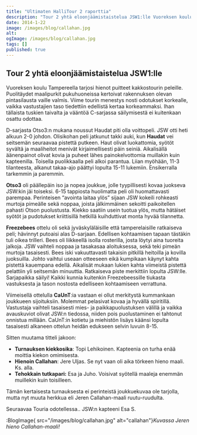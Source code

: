 ```yaml
---
title: "Ultimaten HalliTour 2 raporttia"
description: "Tour 2 yhtä eloonjäämistaistelua JSW1:lle Vuoreksen koulu Tampereella tarjosi hienot puitteet kakkostourin peleille. Puolitäydet maalipurkit pukuhuoneissa kertoivat rakennuksen olevan pintasilausta vaille valmis. Viime tourin menestys nosti odotukset korkealle, vaikka vastustajien taso tiedettiin edellistä kertaa korkeammaksi. Ihan tällaista tuskien taivalta ja vääntöä C-sarjassa säilymisestä ei kuitenkaan osattu odottaa. D-sarjasta Otso3:n mukana noussut Haudat piti olla voittopeli."
date: 2014-1-22
image: /images/blog/callahan.jpg
alt:
ogImage: /images/blog/callahan.jpg
tags: []
published: true
---
```

Tour 2 yhtä eloonjäämistaistelua JSW1:lle
-----------------------------------------

Vuoreksen koulu Tampereella tarjosi hienot puitteet kakkostourin peleille. Puolitäydet maalipurkit pukuhuoneissa kertoivat rakennuksen olevan pintasilausta vaille valmis. Viime tourin menestys nosti odotukset korkealle, vaikka vastustajien taso tiedettiin edellistä kertaa korkeammaksi. Ihan tällaista tuskien taivalta ja vääntöä C-sarjassa säilymisestä ei kuitenkaan osattu odottaa.

D-sarjasta Otso3:n mukana noussut Haudat piti olla voittopeli.  JSW otti heti alkuun 2-0 johdon. Olisikohan peli jatkunut takki auki, kun **Haudat** vei seitsemän seuraavaa pistettä putkeen.  Haut olivat luokattomia, syötöt syvältä  ja maaliheitot menivät kirjaimellisesti päin seiniä. Aikalisällä äänenpainot olivat kovia ja puheet lähes painokelvottomia muillakin kuin kapteenilla.  Toisella puolikkaalla peli alkoi parantua. Liian myöhään,  11-3 tilanteesta, alkanut takaa-ajo päättyi lopulta 15-11 lukemiin.  Ensikerralla tarkemmin ja paremmin.

****Otso3**** oli päällepäin iso ja nopea joukkue, jolle tyypillisesti kovaa juokseva JSW:kin jäi toiseksi. 6-15 tappiosta huolimatta peli oli huomattavasti parempaa. Perinteisen “avointa laitaa ylös” sijaan JSW kokeili rohkeasti murtoja pimeälle sekä noppaa, joista jälkimmäinen sekoitti paikoitellen pahasti Otson puolustusta. Kiekko saatiin usein tuotua ylös, mutta hätäiset syötöt ja pudotukset kriittisillä hetkillä kuihduttivat monta hyvää tilannetta.

**Freezebees** ottelu oli sekä jyväskyläläisille että tamperelaisille ratkaiseva peli; hävinnyt putoaisi alas D-sarjaan. Edellisen kohtaamisen tapaan tästäkin tuli oikea trilleri. Bees oli liikkeellä isolla rosterilla, josta löytyi aina tuoreita jalkoja. JSW vaihteli noppaa ja tasakasaa aloituksessa, sekä teki pimeän murtoja tasaisesti.  Bees iski vakuuttavasti takaisin pitkillä heitoilla ja kovilla juoksuilla. Johto vaihtui useaan otteeseen eikä kumpikaan käynyt kahta pistettä kauempana edellä. Aikalisät mukaan lukien kahta viimeistä pistettä pelattiin yli seitsemän minuuttia. Ratkaiseva piste merkittiin lopulta JSW:lle. Sarjapaikka säilyi! Kaikki kunnia kuitenkin Freezebeessille tiukasta vastuksesta ja tason nostosta edelliseen kohtaamiseen verrattuna.

Viimeisellä ottelulla **CaUnT**:ia vastaan ei ollut merkitystä kummankaan joukkueen sijoituksiin. Molemmat pelasivat kovaa ja hyvällä spiritillä. Vastustaja vaihteli tasaisesti mies- ja paikkapuolustuksen välillä ja vaikka avauskuviot olivat JSW:n tiedossa, niiden pois puolustaminen ei tahtonut onnistua millään. CaUnT:in kotietu ja miehistön lisäys käänsi lopulta tasaisesti alkaneen ottelun heidän edukseen selvin luvuin 8-15.

Sitten muutama titteli jakoon:

* **Turnauksen kiekkosika**: Topi Lehikoinen.  Kapteenia on turha enää moittia kiekon omimisesta.
* **Hienoin Callahan**: Jere Uljas. Se nyt vaan oli aika törkeen hieno maali. Ks. alla.
* **Tehokkain tutkapari:** Esa ja Juho. Voisivat syötellä maaleja enemmän  muillekin kuin toisilleen.

Tämän kertaisesta turnauksesta ei perinteistä joukkuekuvaa ole tarjolla, mutta nyt muuta herkkua eli Jeren Callahan-maali ruutu-ruudulta.

Seuraavaa Touria odotellessa.. JSW:n kapteeni Esa S.

:BlogImage{ src="/images/blog/callahan.jpg" alt="callahan"}_Kuvassa Jeren hieno Callahan-maali!_
